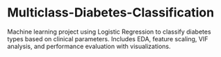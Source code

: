 # Multiclass-Diabetes-Classification
Machine learning project using Logistic Regression to classify diabetes types based on clinical parameters. Includes EDA, feature scaling, VIF analysis, and performance evaluation with visualizations.

